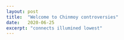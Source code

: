 ```yaml
---
layout: post
title:  "Welcome to Chinmoy controversies"
date:   2020-06-25
excerpt: "connects illumined lowest"
---
```

